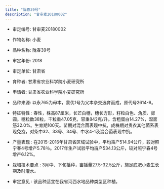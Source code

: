 ```yaml
---
title: "陇春39号"
description: "甘审麦20180002"
---
```

* 审定编号:  甘审麦20180002

*  作物名称:  小麦

*  品种名称:  陇春39号

*  审定年份:  2018

*  审定单位:  甘肃省

* 育种者:  甘肃省农业科学院小麦研究所  

*  申请者:  甘肃省农业科学院小麦研究所

*  品种来源:  以永765为母本，蒙优1号为父本杂交选育而成，原代号2614-9。

*  特征特性 : 
春性，株高87厘米，长芒白穗，穗长方形，籽粒白色、角质、卵圆。穗粒数38粒，千粒重47.05克，容重842克/升。含粗蛋白14.27%，湿面筋32.0%。生育期100天。苗期对混合菌表现中抗，成株期对贵农其他菌系表现免疫，对条中32、33号、34号、中水4-1及混合菌表现中抗。
 
*  产量表现 : 
在2015-2016年甘肃省区域试验中，平均亩产514.94公斤，较对照宁春4号增产5.78％。2017年生产试验平均亩产534.13公斤，较对照宁春4号增产6.12%。

*  栽培技术要点 : 
3月中、下旬播种，亩播量27.5-32.5公斤，施足底肥小麦生长期及时灌水。

*  审定意见 : 
该品种适宜在我省河西水地品种类型区种植。
